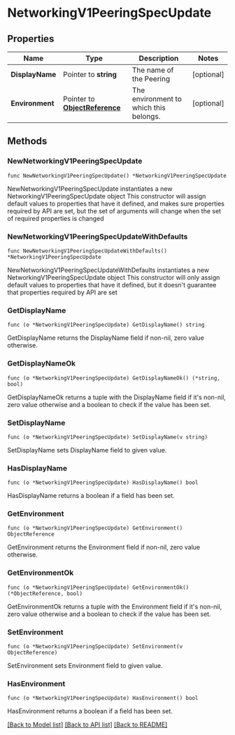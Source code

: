 # NetworkingV1PeeringSpecUpdate

## Properties

Name | Type | Description | Notes
------------ | ------------- | ------------- | -------------
**DisplayName** | Pointer to **string** | The name of the Peering | [optional] 
**Environment** | Pointer to [**ObjectReference**](ObjectReference.md) | The environment to which this belongs. | [optional] 

## Methods

### NewNetworkingV1PeeringSpecUpdate

`func NewNetworkingV1PeeringSpecUpdate() *NetworkingV1PeeringSpecUpdate`

NewNetworkingV1PeeringSpecUpdate instantiates a new NetworkingV1PeeringSpecUpdate object
This constructor will assign default values to properties that have it defined,
and makes sure properties required by API are set, but the set of arguments
will change when the set of required properties is changed

### NewNetworkingV1PeeringSpecUpdateWithDefaults

`func NewNetworkingV1PeeringSpecUpdateWithDefaults() *NetworkingV1PeeringSpecUpdate`

NewNetworkingV1PeeringSpecUpdateWithDefaults instantiates a new NetworkingV1PeeringSpecUpdate object
This constructor will only assign default values to properties that have it defined,
but it doesn't guarantee that properties required by API are set

### GetDisplayName

`func (o *NetworkingV1PeeringSpecUpdate) GetDisplayName() string`

GetDisplayName returns the DisplayName field if non-nil, zero value otherwise.

### GetDisplayNameOk

`func (o *NetworkingV1PeeringSpecUpdate) GetDisplayNameOk() (*string, bool)`

GetDisplayNameOk returns a tuple with the DisplayName field if it's non-nil, zero value otherwise
and a boolean to check if the value has been set.

### SetDisplayName

`func (o *NetworkingV1PeeringSpecUpdate) SetDisplayName(v string)`

SetDisplayName sets DisplayName field to given value.

### HasDisplayName

`func (o *NetworkingV1PeeringSpecUpdate) HasDisplayName() bool`

HasDisplayName returns a boolean if a field has been set.

### GetEnvironment

`func (o *NetworkingV1PeeringSpecUpdate) GetEnvironment() ObjectReference`

GetEnvironment returns the Environment field if non-nil, zero value otherwise.

### GetEnvironmentOk

`func (o *NetworkingV1PeeringSpecUpdate) GetEnvironmentOk() (*ObjectReference, bool)`

GetEnvironmentOk returns a tuple with the Environment field if it's non-nil, zero value otherwise
and a boolean to check if the value has been set.

### SetEnvironment

`func (o *NetworkingV1PeeringSpecUpdate) SetEnvironment(v ObjectReference)`

SetEnvironment sets Environment field to given value.

### HasEnvironment

`func (o *NetworkingV1PeeringSpecUpdate) HasEnvironment() bool`

HasEnvironment returns a boolean if a field has been set.


[[Back to Model list]](../README.md#documentation-for-models) [[Back to API list]](../README.md#documentation-for-api-endpoints) [[Back to README]](../README.md)


